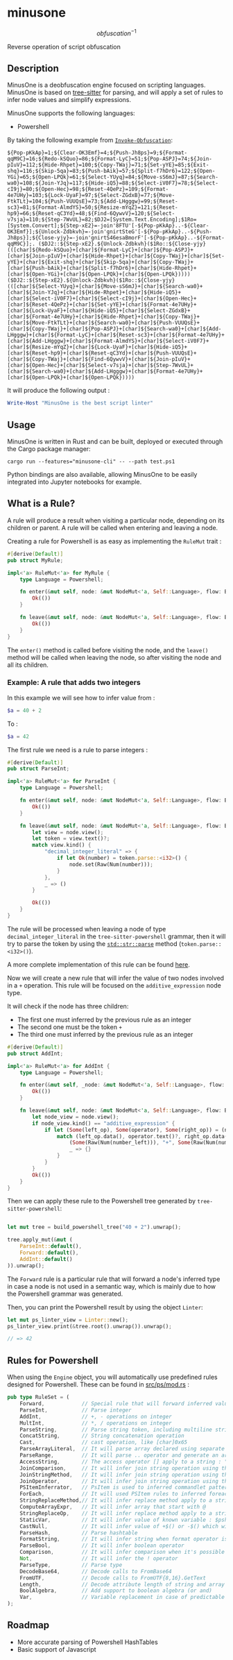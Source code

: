 # minusone

$$\textit{obfuscation}^{-1}$$

Reverse operation of script obfuscation

## Description

MinusOne is a deobfuscation engine focused on scripting languages. MinusOne is based on [tree-sitter](https://tree-sitter.github.io/tree-sitter/) for parsing, and will apply a set of rules to infer node values and simplify expressions.

MinusOne supports the following languages:
* Powershell

By taking the following example from [`Invoke-Obfuscation`](https://github.com/gh0x0st/Invoke-PSObfuscation/blob/main/layer-0-obfuscation.md#final-payload):

```
${Pop-pKkAp}=1;${Clear-OK3Emf}=4;${Push-Jh8ps}=9;${Format-qqM9C}=16;${Redo-kSQuo}=86;${Format-LyC}=51;${Pop-ASPJ}=74;${Join-pIuV}=112;${Hide-Rhpet}=100;${Copy-TWaj}=71;${Set-yYE}=85;${Exit-shq}=116;${Skip-5qa}=83;${Push-bAik}=57;${Split-f7hDr6}=122;${Open-YGi}=65;${Open-LPQk}=61;${Select-YUyq}=84;${Move-sS6mJ}=87;${Search-wa0}=108;${Join-YJq}=117;${Hide-iQ5}=88;${Select-iV0F7}=78;${Select-cI9j}=80;${Open-Hec}=98;${Reset-4QePz}=109;${Format-4e7UHy}=103;${Lock-UyaF}=97;${Select-ZGdxB}=77;${Move-FtkTLt}=104;${Push-VUUQsE}=73;${Add-LHgggw}=99;${Reset-sc3}=81;${Format-AlmdYS}=50;${Resize-mYqZ}=121;${Reset-hp9}=66;${Reset-qC3Yd}=48;${Find-6QywvV}=120;${Select-v7sja}=110;${Step-7WvUL}=82;$DJ2=[System.Text.Encoding];$1Ro=[System.Convert];${Step-xE2}=-join'8FTU'[-${Pop-pKkAp}..-${Clear-OK3Emf}];${Unlock-Zdbkvh}=-join'gnirtSteG'[-${Pop-pKkAp}..-${Push-Jh8ps}];${Close-yjy}=-join'gnirtS46esaBmorF'[-${Pop-pKkAp}..-${Format-qqM9C}];. ($DJ2::${Step-xE2}.${Unlock-Zdbkvh}($1Ro::${Close-yjy}(([char]${Redo-kSQuo}+[char]${Format-LyC}+[char]${Pop-ASPJ}+[char]${Join-pIuV}+[char]${Hide-Rhpet}+[char]${Copy-TWaj}+[char]${Set-yYE}+[char]${Exit-shq}+[char]${Skip-5qa}+[char]${Copy-TWaj}+[char]${Push-bAik}+[char]${Split-f7hDr6}+[char]${Hide-Rhpet}+[char]${Open-YGi}+[char]${Open-LPQk}+[char]${Open-LPQk})))) ($DJ2::${Step-xE2}.${Unlock-Zdbkvh}($1Ro::${Close-yjy}(([char]${Select-YUyq}+[char]${Move-sS6mJ}+[char]${Search-wa0}+[char]${Join-YJq}+[char]${Hide-Rhpet}+[char]${Hide-iQ5}+[char]${Select-iV0F7}+[char]${Select-cI9j}+[char]${Open-Hec}+[char]${Reset-4QePz}+[char]${Set-yYE}+[char]${Format-4e7UHy}+[char]${Lock-UyaF}+[char]${Hide-iQ5}+[char]${Select-ZGdxB}+[char]${Format-4e7UHy}+[char]${Hide-Rhpet}+[char]${Copy-TWaj}+[char]${Move-FtkTLt}+[char]${Search-wa0}+[char]${Push-VUUQsE}+[char]${Copy-TWaj}+[char]${Pop-ASPJ}+[char]${Search-wa0}+[char]${Add-LHgggw}+[char]${Format-LyC}+[char]${Reset-sc3}+[char]${Format-4e7UHy}+[char]${Add-LHgggw}+[char]${Format-AlmdYS}+[char]${Select-iV0F7}+[char]${Resize-mYqZ}+[char]${Lock-UyaF}+[char]${Hide-iQ5}+[char]${Reset-hp9}+[char]${Reset-qC3Yd}+[char]${Push-VUUQsE}+[char]${Copy-TWaj}+[char]${Find-6QywvV}+[char]${Join-pIuV}+[char]${Open-Hec}+[char]${Select-v7sja}+[char]${Step-7WvUL}+[char]${Search-wa0}+[char]${Add-LHgggw}+[char]${Format-4e7UHy}+[char]${Open-LPQk}+[char]${Open-LPQk}))))
```

It will produce the following output :

```powershell
Write-Host "MinusOne is the best script linter"
```

## Usage

MinusOne is written in Rust and can be built, deployed or executed through the Cargo package manager:

```
cargo run --features="minusone-cli" -- --path test.ps1
```

Python bindings are also available, allowing MinusOne to be easily integrated into Jupyter notebooks for example.

## What is a Rule?

A rule will produce a result when visiting a particular node, depending on its children or parent. A rule will be called when entering and leaving a node.

Creating a rule for Powershell is as easy as implementing the `RuleMut` trait :

```rust
#[derive(Default)]
pub struct MyRule;

impl<'a> RuleMut<'a> for MyRule {
    type Language = Powershell;

    fn enter(&mut self, node: &mut NodeMut<'a, Self::Language>, flow: BranchFlow) -> MinusOneResult<()>{
        Ok(())
    }

    fn leave(&mut self, node: &mut NodeMut<'a, Self::Language>, flow: BranchFlow) -> MinusOneResult<()>{
        Ok(())
    }
}
```

The `enter()` method is called before visiting the node, and the `leave()` method will be called when leaving the node, so after visiting the node and all its children.

### Example: A rule that adds two integers

In this example we will see how to infer value from :

```powershell
$a = 40 + 2
```

To :

```powershell
$a = 42
```

The first rule we need is a rule to parse integers :

```rust
#[derive(Default)]
pub struct ParseInt;

impl<'a> RuleMut<'a> for ParseInt {
    type Language = Powershell;

    fn enter(&mut self, node: &mut NodeMut<'a, Self::Language>, flow: BranchFlow) -> MinusOneResult<()>{
        Ok(())
    }

    fn leave(&mut self, node: &mut NodeMut<'a, Self::Language>, flow: BranchFlow) -> MinusOneResult<()>{
        let view = node.view();
        let token = view.text()?;
        match view.kind() {
            "decimal_integer_literal" => {
                if let Ok(number) = token.parse::<i32>() {
                    node.set(Raw(Num(number)));
                }
            },
            _ => ()
        }

        Ok(())
    }
}
```

The rule will be processed when leaving a node of type `decimal_integer_literal` in the `tree-sitter-powershell` grammar, 
then it will try to parse the token by using the [`std::str::parse`](https://doc.rust-lang.org/std/primitive.str.html#method.parse) method (`token.parse::<i32>()`).

A more complete implementation of this rule can be found [here](src/ps/integer.rs).

Now we will create a new rule that will infer the value of two nodes involved in a `+` operation. This rule will be focused on the `additive_expression` node type.

It will check if the node has three children:

* The first one must inferred by the previous rule as an integer
* The second one must be the token `+`
* The third one must inferred by the previous rule as an integer

```rust
#[derive(Default)]
pub struct AddInt;

impl<'a> RuleMut<'a> for AddInt {
    type Language = Powershell;

    fn enter(&mut self, _node: &mut NodeMut<'a, Self::Language>, flow: BranchFlow) -> MinusOneResult<()>{
        Ok(())
    }

    fn leave(&mut self, node: &mut NodeMut<'a, Self::Language>, flow: BranchFlow) -> MinusOneResult<()>{
        let node_view = node.view();
        if node_view.kind() == "additive_expression" {
            if let (Some(left_op), Some(operator), Some(right_op)) = (node_view.child(0), node_view.child(1), node_view.child(2)) {
                match (left_op.data(), operator.text()?, right_op.data()) {
                    (Some(Raw(Num(number_left))), "+", Some(Raw(Num(number_right)))) => node.set(Raw(Num(number_left + number_right))),
                    _ => {}
                }
            }
        }
        Ok(())
    }
}
```

Then we can apply these rule to the Powershell tree generated by `tree-sitter-powershell`:

```rust

let mut tree = build_powershell_tree("40 + 2").unwrap();

tree.apply_mut(&mut (
    ParseInt::default(), 
    Forward::default(), 
    AddInt::default()
)).unwrap();

```

The `Forward` rule is a particular rule that will forward a node's inferred type in case a node is not used in a semantic way, which is mainly due to how the Powershell grammar was generated.

Then, you can print the Powershell result by using the object `Linter`:

```rust
let mut ps_linter_view = Linter::new();
ps_linter_view.print(&tree.root().unwrap()).unwrap();

// => 42
```

## Rules for Powershell

When using the `Engine` object, you will automatically use predefined rules designed for Powershell. These can be found in [src/ps/mod.rs](src/ps/mod.rs) :

```rust
pub type RuleSet = (
    Forward,            // Special rule that will forward inferred value in case the node is transparent
    ParseInt,           // Parse integer
    AddInt,             // +, - operations on integer
    MultInt,            // *, / operations on integer
    ParseString,        // Parse string token, including multiline strings
    ConcatString,       // String concatenation operation
    Cast,               // cast operation, like [char]0x65
    ParseArrayLiteral,  // It will parse array declared using separate value (integer or string) by a comma
    ParseRange,         // It will parse .. operator and generate an array
    AccessString,       // The access operator [] apply to a string : "foo"[0] => "f"
    JoinComparison,     // It will infer join string operation using the -join operator : @('a', 'b', 'c') -join '' => "abc"
    JoinStringMethod,   // It will infer join string operation using the [string]::join method : [string]::join('', @('a', 'b', 'c'))
    JoinOperator,       // It will infer join string operation using the -join unary operator -join @('a', 'b', 'c')
    PSItemInferrator,   // PsItem is used to inferred commandlet pattern like % { [char] $_ }
    ForEach,            // It will used PSItem rules to inferred foreach-object command
    StringReplaceMethod,// It will infer replace method apply to a string : "foo".replace("oo", "aa") => "faa"
    ComputeArrayExpr,   // It will infer array that start with @
    StringReplaceOp,    // It will infer replace method apply to a string by using the -replace operator
    StaticVar,          // It will infer value of known variable : $pshome, $shellid
    CastNull,           // It will infer value of +$() or -$() which will produce 0
    ParseHash,          // Parse hashtable
    FormatString,       // It will infer string when format operator is used ; "{1}-{0}" -f "Debug", "Write"
    ParseBool,          // It will infer boolean operator
    Comparison,         // It will infer comparison when it's possible
    Not,                // It will infer the ! operator
    ParseType,          // Parse type
    DecodeBase64,       // Decode calls to FromBase64
    FromUTF,            // Decode calls to FromUTF{8,16}.GetText
    Length,             // Decode attribute length of string and array
    BoolAlgebra,        // Add support to boolean algebra (or and)
    Var,                // Variable replacement in case of predictable flow
);
```

## Roadmap

* More accurate parsing of Powershell HashTables
* Basic support of Javascript

